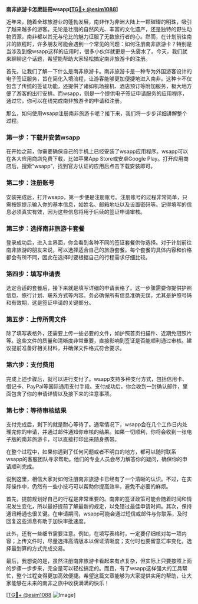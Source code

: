 **南非旅游卡怎麽註冊wsapp[[TG💪+ @esim1088](https://t.me/s/esim1088)]**

近年来，随着全球旅游业的蓬勃发展，南非作为非洲大陆上一颗璀璨的明珠，吸引了越来越多的游客。无论是壮丽的自然风光、丰富的文化遗产，还是独特的野生动物资源，南非都以其无与伦比的魅力征服了无数旅行者的心。然而，在计划前往南非的旅程时，许多朋友可能会遇到一个常见的问题：如何注册南非旅游卡？特别是当涉及到像wsapp这样的应用时，很多小伙伴就更是一头雾水了。今天，我们就来聊聊这个话题，希望能帮助大家轻松搞定南非旅游卡的注册。

首先，让我们了解一下什么是南非旅游卡。南非旅游卡是一种专为外国游客设计的电子签证服务，旨在简化入境流程，让游客能够更加便捷地进入南非。这种卡不仅包含了传统的签证功能，还提供了诸如机场接机、酒店预订等附加服务，极大地方便了游客的出行安排。而wsapp，则是一个提供电子签证申请服务的应用程序，通过它，你可以在线完成南非旅游卡的申请和注册。

那么，如何使用wsapp注册南非旅游卡呢？接下来，我们将一步步详细讲解整个过程。

### 第一步：下载并安装wsapp

在开始之前，你需要确保自己的手机上已经安装了wsapp应用程序。wsapp可以在各大应用商店免费下载，比如苹果App Store或安卓Google Play。打开应用商店后，搜索“wsapp”，找到官方认证的应用后点击下载安装即可。

### 第二步：注册账号

安装完成后，打开wsapp，第一步便是注册账号。注册账号的过程非常简单，只需按照提示输入你的基本信息，如姓名、邮箱地址以及设置密码等。记得填写的信息必须真实有效，因为这些信息将用于后续的签证申请审核。

### 第三步：选择南非旅游卡套餐

登录成功后，进入主界面，你会看到各种不同的签证套餐供你选择。对于计划前往南非旅游的朋友来说，可以选择适合自己的旅游套餐。每个套餐的具体内容和价格都会有所不同，因此在选择时要根据自己的行程需求仔细比较。

### 第四步：填写申请表

选定合适的套餐后，接下来就是填写详细的申请表格了。这一步骤需要你提供护照信息、旅行计划、联系方式等内容。务必确保所有信息准确无误，尤其是护照号码和有效期，这是签证申请的关键部分。

### 第五步：上传所需文件

除了填写表格外，还需要上传一些必要的文件，如护照首页扫描件、近期免冠照片等。这些文件的质量和清晰度非常重要，直接影响到签证是否能顺利通过审核。建议提前准备好相关材料，并确保文件格式符合要求。

### 第六步：支付费用

完成上述步骤后，就可以进行支付了。wsapp支持多种支付方式，包括信用卡、借记卡、PayPal等国际通用支付手段。支付成功后，你会收到一封确认邮件，里面包含了你的申请详情以及接下来的注意事项。

### 第七步：等待审核结果

支付完成后，剩下的就是耐心等待了。通常情况下，wsapp会在几个工作日内处理完你的申请，并通过邮件通知你审核的结果。如果一切顺利，你将会收到一张电子版的南非旅游卡，可以直接打印出来随身携带。

在整个过程中，如果你遇到了任何问题或者不明白的地方，都可以随时联系wsapp的客服团队寻求帮助。他们的专业人员会尽力解答你的疑问，确保你的申请顺利完成。

说到这里，相信大家对如何注册南非旅游卡已经有了一个清晰的认识。不过，在实际操作中，仍然有一些小技巧可以帮助你提高效率，避免不必要的麻烦。

首先，提前规划好自己的行程是非常重要的。南非的签证政策可能会随着时间和情况发生变化，所以最好提前了解最新的规定，以免错过最佳申请时间。其次，保持通讯畅通也很关键。在申请期间，wsapp可能会通过短信或邮件与你联系，及时回复这些消息有助于加快审批速度。

此外，还有一些细节需要注意。例如，在填写表格时，一定要仔细核对每一项内容；上传文件时，尽量选择高清版本以保证清晰度；支付时也要留意汇率变化，选择最划算的方式完成交易。

最后，我想说的是，虽然注册南非旅游卡看起来有点复杂，但实际上只要按照上面的步骤一步步来，完全是可以轻松搞定的。而且，有了wsapp这样强大的工具帮忙，整个过程变得更加高效便捷。希望这篇文章能够为大家提供实用的帮助，让大家能够在未来的南非之旅中收获满满的快乐！

[[TG💪+ @esim1088](https://t.me/s/esim1088) ![Image](https://i.postimg.cc/4NQfJmqS/Snipaste-2025-05-13-00-14-12.png)]